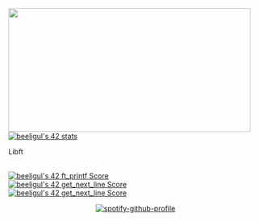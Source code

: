  <img src="https://media.giphy.com/media/bqSkJ4IwNcoZG/giphy.gif" style="text-align:center" width="480" height="246" />
<a href="https://github.com/ultiomusic"><img src="https://badge42.vercel.app/api/v2/cldtdzadh00110fl54xslmkzl/stats?cursusId=21&coalitionId=227" alt="beeligul's 42 stats" /></a>
<br>
<div>
<p>Libft</p>
<a href="https://github.com/ultiomusic/42Cursus-Libft%22%3E<img src="https://badge42.vercel.app/api/v2/cldtdzadh00110fl54xslmkzl/project/2905508" alt="beeligul's 42 Libft Score" /></a>
</div>
<br>
<a href="https://github.com/ultiomusic"><img src="https://badge42.vercel.app/api/v2/cldtdzadh00110fl54xslmkzl/project/3003149" alt="beeligul's 42 ft_printf Score" /></a>
<br>
<a href="https://github.com/ultiomusic"><img src="https://badge42.vercel.app/api/v2/cldtdzadh00110fl54xslmkzl/project/3024411" alt="beeligul's 42 get_next_line Score" /></a>
<br>
<a href="https://github.com/ultiomusic"><img src="https://badge42.vercel.app/api/v2/cldtdzadh00110fl54xslmkzl/project/3024411" alt="beeligul's 42 get_next_line Score" /></a>
<p align="center"><a href="https://spotify-github-profile.vercel.app/api/view?uid=15sLA8fe8GkNYpE0rkK1Wb?si=97db5c7b11cf4a61=true;redirect=true"><img src="https://spotify-github-profile.vercel.app/api/view?uid=sx1ygjfidpkfcjntazewo9wdd&amp;cover_image=true&amp;theme=default&amp;show_offline=false&amp;background_color=121212" alt="spotify-github-profile"></a></p>
